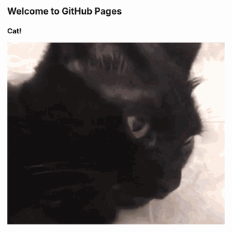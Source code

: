 <meta property="og:type" content="website">
<meta property="og:url" content="https://potatointhebox.github.io/TestPage/">
<meta property="og:title" content="Breaking News! No one cares!">
<meta property="og:description" content="You should totally click this link.">
<meta property="og:image" content="https://potatointhebox.github.io/TestPage/game_cat.png">

## Welcome to GitHub Pages

### Cat!

<img src="cat.gif" alt="Cat failed to load... :(">
